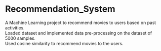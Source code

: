 # Recommendation_System
A Machine Learning project to recommend movies to users based on past activities.<br>
Loaded dataset and implemented data pre-processing on the dataset of 5000 samples.<br>
Used cosine similarity to recommend movies to the users.
